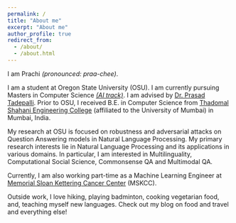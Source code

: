 ```yaml
---
permalink: /
title: "About me"
excerpt: "About me"
author_profile: true
redirect_from: 
  - /about/
  - /about.html
---
```



I am Prachi _(pronounced: praa-chee)_.

I am a student at Oregon State University (OSU). I am currently pursuing Masters in Computer Science [_(AI track)_](https://eecs.oregonstate.edu/artificial-intelligence-and-robotics). I am advised by [Dr. Prasad Tadepalli](http://web.engr.oregonstate.edu/~tadepall/). Prior to OSU, I received B.E. in Computer Science from [Thadomal Shahani Engineering College](https://tsec.edu/) (affiliated to the University of Mumbai) in Mumbai, India.

My research at OSU is focused on robustness and adversarial attacks on Question Answering models in Natural Language Processing. My primary research interests lie in Natural Language Processing and its applications in various domains. In particular, I am interested in Multilinguality, Computational Social Science, Commonsense QA and Multimodal QA.

Currently, I am also working part-time as a Machine Learning Engineer at [Memorial Sloan Kettering Cancer Center](https://careers.mskcc.org/career-areas/data-science-and-engineering/) (MSKCC).

Outside work, I love hiking, playing badminton, cooking vegetarian food, and, teaching myself new languages. Check out my blog on food and travel and everything else!